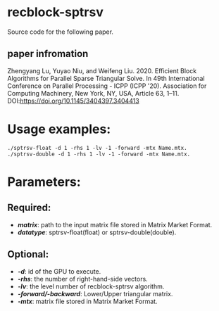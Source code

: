 # recblock-sptrsv
Source code for the following paper.
## paper infromation
Zhengyang Lu, Yuyao Niu, and Weifeng Liu. 2020. Efficient Block Algorithms for Parallel Sparse Triangular Solve. In 49th International Conference on Parallel Processing - ICPP (ICPP '20). Association for Computing Machinery, New York, NY, USA, Article 63, 1–11. DOI:https://doi.org/10.1145/3404397.3404413
# Usage examples:
```
./sptrsv-float -d 1 -rhs 1 -lv -1 -forward -mtx Name.mtx.     
./sptrsv-double -d 1 -rhs 1 -lv -1 -forward -mtx Name.mtx.
```
# Parameters:
## Required:
  * ***matrix***: path to the input matrix file stored in Matrix Market Format.   
  * ***datatype***: sptrsv-float(float) or sptrsv-double(double).   
## Optional:
  * ***-d***: id of the GPU to execute.   
  * ***-rhs***: the number of right-hand-side vectors.   
  * ***-lv***: the level number of recblock-sptrsv algorithm.   
  * ***-forward/-backward***: Lower/Upper triangular matrix.   
  * ***-mtx***: matrix file stored in Matrix Market Format.   
  
